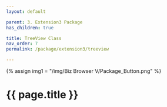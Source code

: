 ```yaml
---
layout: default

parent: 3. Extension3 Package
has_children: true

title: TreeView Class
nav_order: 7
permalink: /package/extension3/treeview

---
```

{% assign img1 = "/img/Biz Browser V/Package_Button.png" %}


# {{ page.title }}
